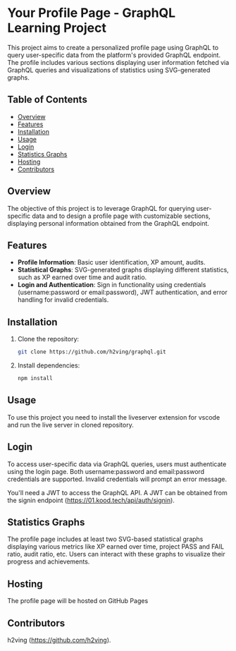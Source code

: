 # Your Profile Page - GraphQL Learning Project

This project aims to create a personalized profile page using GraphQL to query user-specific data from the platform's provided GraphQL endpoint. The profile includes various sections displaying user information fetched via GraphQL queries and visualizations of statistics using SVG-generated graphs.

## Table of Contents

- [Overview](#overview)
- [Features](#features)
- [Installation](#installation)
- [Usage](#usage)
- [Login](#login)
- [Statistics Graphs](#statistics-graphs)
- [Hosting](#hosting)
- [Contributors](#contributors)

## Overview

The objective of this project is to leverage GraphQL for querying user-specific data and to design a profile page with customizable sections, displaying personal information obtained from the GraphQL endpoint.

## Features

- **Profile Information**: Basic user identification, XP amount, audits.
- **Statistical Graphs**: SVG-generated graphs displaying different statistics, such as XP earned over time and audit ratio.
- **Login and Authentication**: Sign in functionality using credentials (username:password or email:password), JWT authentication, and error handling for invalid credentials.

## Installation

1. Clone the repository:

    ```bash
    git clone https://github.com/h2ving/graphql.git
    ```

2. Install dependencies:

    ```bash
    npm install
    ```

## Usage

To use this project you need to install the liveserver extension for vscode and run the live server in cloned repository.

## Login

To access user-specific data via GraphQL queries, users must authenticate using the login page. Both username:password and email:password credentials are supported. Invalid credentials will prompt an error message.

You'll need a JWT to access the GraphQL API. A JWT can be obtained from the signin endpoint (<https://01.kood.tech/api/auth/signin>).

## Statistics Graphs

The profile page includes at least two SVG-based statistical graphs displaying various metrics like XP earned over time, project PASS and FAIL ratio, audit ratio, etc. Users can interact with these graphs to visualize their progress and achievements.

## Hosting

The profile page will be hosted on GitHub Pages

## Contributors

h2ving (<https://github.com/h2ving>).
